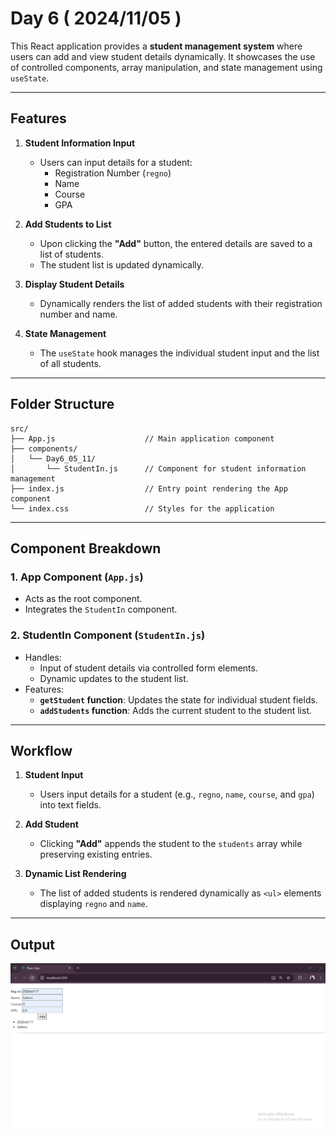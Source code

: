 # Day 6 ( 2024/11/05 )
This React application provides a **student management system** where users can add and view student details dynamically. It showcases the use of controlled components, array manipulation, and state management using `useState`.

---

## Features

1. **Student Information Input**  
   - Users can input details for a student:
     - Registration Number (`regno`)
     - Name
     - Course
     - GPA  

2. **Add Students to List**  
   - Upon clicking the **"Add"** button, the entered details are saved to a list of students.  
   - The student list is updated dynamically.

3. **Display Student Details**  
   - Dynamically renders the list of added students with their registration number and name.

4. **State Management**  
   - The `useState` hook manages the individual student input and the list of all students.  

---

## Folder Structure

```
src/
├── App.js                    // Main application component
├── components/
│   └── Day6_05_11/
│       └── StudentIn.js      // Component for student information management
├── index.js                  // Entry point rendering the App component
└── index.css                 // Styles for the application
```

---

## Component Breakdown

### 1. **App Component** (`App.js`)  
   - Acts as the root component.  
   - Integrates the `StudentIn` component.

### 2. **StudentIn Component** (`StudentIn.js`)  
   - Handles:
     - Input of student details via controlled form elements.  
     - Dynamic updates to the student list.  
   - Features:  
     - **`getStudent` function**: Updates the state for individual student fields.  
     - **`addStudents` function**: Adds the current student to the student list.

---

## Workflow

1. **Student Input**  
   - Users input details for a student (e.g., `regno`, `name`, `course`, and `gpa`) into text fields.

2. **Add Student**  
   - Clicking **"Add"** appends the student to the `students` array while preserving existing entries.

3. **Dynamic List Rendering**  
   - The list of added students is rendered dynamically as `<ul>` elements displaying `regno` and `name`.

---

## Output
![Output](./Output.png)